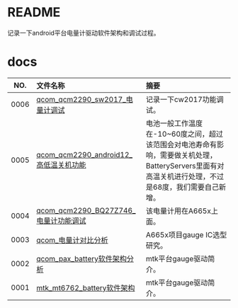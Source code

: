 # README

记录一下android平台电量计驱动软件架构和调试过程。

# docs

NO.|文件名称|摘要
:--:|:--|:--
0006| [qcom_qcm2290_sw2017_电量计调试](docs/0006_qcom_qcm2290_sw2017_电量计调试.md) | 记录一下cw2017功能调试。
0005| [qcom_qcm2290_android12_高低温关机功能](docs/0005_qcom_qcm2290_android12_高低温关机功能.md) | 电池一般工作温度在-10~60度之间，超过该范围会对电池寿命有影响，需要做关机处理，BatteryServers里面有对高温关机进行处理，不过是68度，我们需要自己新增。
0004| [qcom_qcm2290_BQ27Z746_电量计功能调试](docs/0004_qcom_qcm2290_BQ27Z746_电量计功能调试.md) | 该电量计用在A665x上面。
0003| [qcom_电量计对比分析](docs/0003_qcom_电量计对比分析.md) | A665x项目gauge IC选型研究。
0002| [qcom_pax_battery软件架构分析](docs/0002_qcom_pax_battery软件架构分析.md) | mtk平台gauge驱动简介。
0001| [mtk_mt6762_battery软件架构](docs/0001_mtk_mt6762_battery软件架构.md) | mtk平台gauge驱动简介。
